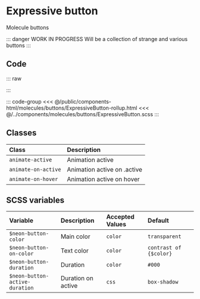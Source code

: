 # Expressive button
<Badge type="tip">Molecule</Badge> <Badge type="info">buttons</Badge>

::: danger WORK IN PROGRESS
Will be a collection of strange and various buttons
:::

## Code

::: raw
<div class="dev-section">
    <!--@include: ../../public/components-html/molecules/buttons/ExpressiveButton-rollup.html -->
</div>
:::

::: code-group
<<< @/public/components-html/molecules/buttons/ExpressiveButton-rollup.html
<<< @/../components/molecules/buttons/ExpressiveButton.scss
:::


## Classes

| Class                    | Description                 |
|:-------------------------|:----------------------------|
| `animate-active`         | Animation active            |
| `animate-on-active`      | Animation active on .active |
| `animate-on-hover`       | Animation active on hover   |

## SCSS variables

| Variable                        | Description        | Accepted Values | Default                |
|:--------------------------------|:-------------------|:----------------|:-----------------------|
| `$neon-button-color`            | Main color         | `color`         | `transparent`          |
| `$neon-button-on-color`         | Text color         | `color`         | `contrast of {$color}` |
| `$neon-button-duration`         | Duration           | `color`         | `#000`                 |
| `$neon-button-active-duration`  | Duration on active | `css`           | `box-shadow`           |

<style lang="scss">
@import "docs/theme.scss";

$expressive-button-primary: $primary-color;
$expressive-button-secondary: $secondary-color;

@import "components/molecules/buttons/ExpressiveButton.scss";
</style>